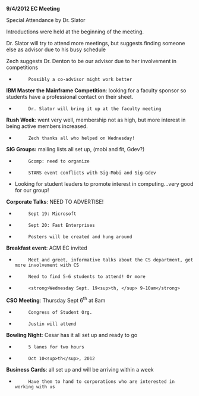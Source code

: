 <strong> 9/4/2012         EC Meeting</strong>

Special Attendance by Dr. Slator

Introductions were held at the beginning of the meeting.

Dr. Slator will try to attend more meetings, but suggests finding someone else as advisor due to his busy schedule

Zech suggests Dr. Denton to be our advisor due to her involvement in competitions

-          Possibly a co-advisor might work better

<strong>IBM Master the Mainframe Competition</strong>: looking for a faculty sponsor so students have a professional contact on their sheet.

-          Dr. Slator will bring it up at the faculty meeting

<strong>Rush Week</strong>: went very well, membership not as high, but more interest in being active members increased.

-          Zech thanks all who helped on Wednesday!

<strong>SIG Groups:</strong> mailing lists all set up, (mobi and fit, Gdev?)

-          Gcomp: need to organize

-          STARS event conflicts with Sig-Mobi and Sig-Gdev
<ul>
	<li>Looking for student leaders to promote interest in computing…very good for our group!</li>
</ul>
<strong>Corporate Talks</strong>: NEED TO ADVERTISE!

-          Sept 19: Microsoft

-          Sept 20: Fast Enterprises

-          Posters will be created and hung around

<strong>Breakfast event</strong>: ACM EC invited

-          Meet and greet, informative talks about the CS department, get more involvement with CS

-          Need to find 5-6 students to attend! Or more

-          <strong>Wednesday Sept. 19<sup>th, </sup> 9-10am</strong>

<strong>CSO Meeting</strong>: Thursday Sept 6<sup>th</sup> at 8am

-          Congress of Student Org.

-          Justin will attend

<strong>Bowling Night</strong>: Cesar has it all set up and ready to go

-          5 lanes for two hours

-          Oct 10<sup>th</sup>, 2012

<strong>Business Cards</strong>: all set up and will be arriving within a week

-          Have them to hand to corporations who are interested in working with us

&nbsp;